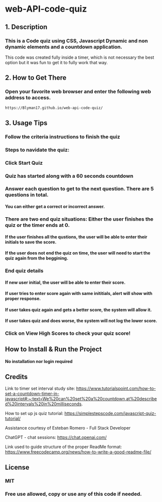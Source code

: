 # web-API-code-quiz

## 1. Description


### This is a Code quiz using CSS, Javascript Dynamic and non dynamic elements and a countdown application.

This code was created fully inside a timer, which is not necessary the best option but it was fun to get it to fully work that way.


## 2. How to Get There

### Open your favorite web browser and enter the following web address to access.

```html
https://Blyman17.github.io/web-api-code-quiz/
```

<!-- insert screenshot here -->

## 3. Usage Tips


### Follow the criteria instructions to finish the quiz

### Steps to navidate the quiz:


### Click Start Quiz


### Quiz has started along with a 60 seconds countdown



### Answer each question to get to the next question. There are 5 questions in total.
#### You can either get a correct or incorrect answer.

### There are two end quiz situations: Either the user finishes the quiz or the timer ends at 0.
#### If the user finishes all the qustions, the user will be able to enter their initials to save the score.
#### If the user does not end the quiz on time, the user will need to start the quiz again from the beggining.

### End quiz details
#### If new user initial, the user will be able to enter their score.
#### If user tries to enter score again with same inititials, alert will show with proper response.
#### If user takes quiz again and gets a better score, the system will allow it.
#### If user takes quiz and does worse, the system will not log the lower score.

### Click on View High Scores to check your quiz score!


## How to Install & Run the Project

#### No installation nor login required

## Credits


Link to timer set interval study site:
https://www.tutorialspoint.com/how-to-set-a-countdown-timer-in-javascript#:~:text=We%20can%20set%20a%20countdown,at%20described%20intervals%20in%20milliseconds.

How to set up js quiz tutorial:
https://simplestepscode.com/javascript-quiz-tutorial/

Assistance courtesy of Esteban Romero - Full Stack Developer

ChatGPT - chat sessions:
https://chat.openai.com/

Link used to guide structure of the proper ReadMe format:
https://www.freecodecamp.org/news/how-to-write-a-good-readme-file/


## License

### MIT

### Free use allowed, copy or use any of this code if needed.